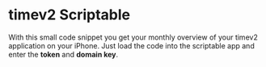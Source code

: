 # timev2 Scriptable
With this small code snippet you get your monthly overview of your timev2 application on your iPhone. Just load the code into the scriptable app and enter the **token** and **domain key**.